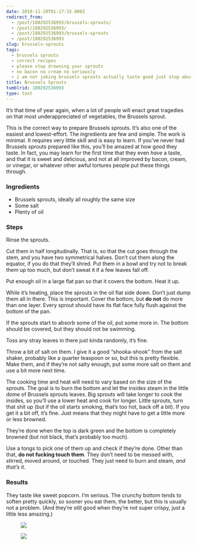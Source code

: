 ```yaml
---
date: 2018-11-20T01:17:15.000Z
redirect_from:
  - /post/180292536993/brussels-sprouts/
  - /post/180292536993/
  - /post/180292536993/brussels-sprouts
  - /post/180292536993
slug: brussels-sprouts
tags:
  - brussels sprouts
  - correct recipes
  - please stop drowning your sprouts
  - no bacon no cream no seriously
  - i am not joking brussels sprouts actually taste good just stop abusing them
title: Brussels Sprouts
tumblrid: 180292536993
type: text
---
```

<p>It&rsquo;s that time of year again, when a lot of people will enact great tragedies on that most underappreciated of vegetables, the Brussels sprout.</p>

<p>This is the correct way to prepare Brussels sprouts.  It&rsquo;s also one of the easiest and lowest-effort.  The ingredients are few and simple.  The work is minimal.  It requires very little skill and is easy to learn.  If you&rsquo;ve never had Brussels sprouts prepared like this, you&rsquo;ll be amazed at how good they taste.  In fact, you may learn for the first time that they even <em>have</em> a taste, and that it is sweet and delicious, and not at all improved by bacon, cream, or vinegar, or whatever other awful tortures people put these things through.</p>

<h3>Ingredients</h3>

<ul><li>Brussels sprouts, ideally all roughly the same size</li>
<li>Some salt</li>
<li>Plenty of oil</li>
</ul><h3>Steps</h3>

<p>Rinse the sprouts.</p>

<p>Cut them in half longitudinally.  That is, so that the cut goes through the stem, and you have two symmetrical halves.  Don&rsquo;t cut them along the equator, if you do that they&rsquo;ll shred.  Put them in a bowl and try not to break them up too much, but don&rsquo;t sweat it if a few leaves fall off.</p>

<p>Put enough oil in a large flat pan so that it covers the bottom.  Heat it up.</p>

<p>While it&rsquo;s heating, place the sprouts in the oil flat side down.  Don&rsquo;t just dump them all in there.  This is important.  Cover the bottom, but <strong>do not</strong> do more than one layer.  Every sprout should have its flat face fully flush against the bottom of the pan.</p>

<p>If the sprouts start to absorb some of the oil, put some more in.  The bottom should be covered, but they should not be swimming.</p>

<p>Toss any stray leaves in there just kinda randomly, it&rsquo;s fine.</p>

<p>Throw a bit of salt on them.  I give it a good &ldquo;shooka-shook&rdquo; from the salt shaker, probably like a quarter teaspoon or so, but this is pretty flexible.  Make them, and if they&rsquo;re not salty enough, put some more salt on them and use a bit more next time.</p>

<p>The cooking time and heat will need to vary based on the size of the sprouts.  The goal is to burn the bottom and let the insides steam in the little dome of Brussels sprouts leaves.  Big sprouts will take longer to cook the insides, so you&rsquo;ll use a lower heat and cook for longer.  Little sprouts, turn that shit up (but if the oil starts smoking, that&rsquo;s too hot, back off a bit).  If you get it a bit off, it&rsquo;s fine.  Just means that they might have to get a little more or less browned.</p>

<p>They&rsquo;re done when the top is dark green and the bottom is completely browned (but not black, that&rsquo;s probably too much).</p>

<p>Use a tongs to pick one of them up and check if they&rsquo;re done.  Other than that, <strong>do not fucking touch them</strong>.  They don&rsquo;t need to be messed with, stirred, moved around, or touched.  They just need to burn and steam, <em>and that&rsquo;s it</em>.</p>

<h3>Results</h3>

<p>They taste like sweet popcorn.  I&rsquo;m serious.  The crunchy bottom tends to soften pretty quickly, so sooner you eat them, the better, but this is usually not a problem.  (And they&rsquo;re still good when they&rsquo;re not super crispy, just a little less amazing.)</p>

<p><a href="https://www.instagram.com/p/BNNyJEPBgaARk6amN5RdVPJ620rcw0WP6ZL8oU0/"></a></p>

<figure class="tmblr-full" data-orig-height="1080" data-orig-width="1080" data-orig-src="./15099334_1515029755179276_953561633966260224_n.jpg"><img src="https://66.media.tumblr.com/75a21dadc79fde11f7aaf793477173e1/tumblr_inline_pigx82kxH01qzgxun_540.jpg" data-orig-height="1080" data-orig-width="1080" data-orig-src="./15099334_1515029755179276_953561633966260224_n.jpg"/></figure>

<p><a href="https://www.instagram.com/p/BUhLqsBAfNZTtC8n78LO-sz7evoNcMUneVe66Q0/v"></a></p>

<figure class="tmblr-full" data-orig-height="1080" data-orig-width="1080" data-orig-src="./18645619_1909008672722154_2098837199138062336_n.jpg"><img src="https://66.media.tumblr.com/94b1526a89d9ef49960b6ef06907efd6/tumblr_inline_pigx83uonZ1qzgxun_540.jpg" data-orig-height="1080" data-orig-width="1080" data-orig-src="./18645619_1909008672722154_2098837199138062336_n.jpg"/></figure>
